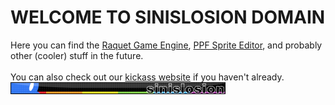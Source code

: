 # WELCOME TO SINISLOSION DOMAIN
Here you can find the [Raquet Game Engine](https://github.com/Sinislosion/Raquet), [PPF Sprite Editor](https://github.com/Sinislosion/PPF-Sprite-Editor), and probably other (cooler) stuff in the future.<br><br>
You can also check out our [kickass website](https://www.sinislosion.net/) if you haven't already.
![userbar](/sinislosion_userbar.png)
